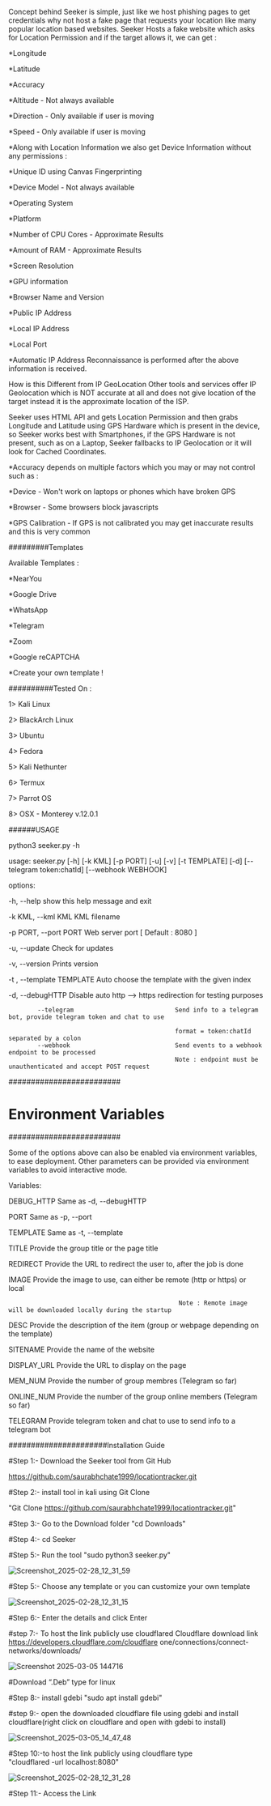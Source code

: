 Concept behind Seeker is simple, just like we host phishing pages to get credentials why not host a fake page that requests your location like many popular location based websites. Seeker Hosts a fake website which asks for Location Permission and if the target allows it, we can get :


*Longitude

*Latitude

*Accuracy

*Altitude - Not always available

*Direction - Only available if user is moving

*Speed - Only available if user is moving

*Along with Location Information we also get Device Information without any permissions :

*Unique ID using Canvas Fingerprinting

*Device Model - Not always available

*Operating System

*Platform

*Number of CPU Cores - Approximate Results

*Amount of RAM - Approximate Results

*Screen Resolution

*GPU information

*Browser Name and Version

*Public IP Address

*Local IP Address

*Local Port

*Automatic IP Address Reconnaissance is performed after the above information is received.


How is this Different from IP GeoLocation
Other tools and services offer IP Geolocation which is NOT accurate at all and does not give location of the target instead it is the approximate location of the ISP.


Seeker uses HTML API and gets Location Permission and then grabs Longitude and Latitude using GPS Hardware which is present in the device, so Seeker works best with Smartphones, if the GPS Hardware is not present, such as on a Laptop, Seeker fallbacks to IP Geolocation or it will look for Cached Coordinates.


*Accuracy depends on multiple factors which you may or may not control such as :

*Device - Won't work on laptops or phones which have broken GPS

*Browser - Some browsers block javascripts

*GPS Calibration - If GPS is not calibrated you may get inaccurate results and this is very common

#########Templates

Available Templates :

*NearYou

*Google Drive 

*WhatsApp

*Telegram

*Zoom 

*Google reCAPTCHA 

*Create your own template !


##########Tested On :

1> Kali Linux

2> BlackArch Linux

3> Ubuntu

4> Fedora

5> Kali Nethunter

6> Termux

7> Parrot OS

8> OSX - Monterey v.12.0.1







######USAGE

python3 seeker.py -h

usage: seeker.py [-h]    [-k KML]    [-p PORT]   [-u]   [-v]   [-t TEMPLATE]   [-d]   [--telegram token:chatId]   [--webhook WEBHOOK]

options:

  -h,        --help                                         show this help message and exit
  
  -k KML,    --kml KML                                      KML filename
  
  -p PORT,   --port PORT                                    Web server port [ Default : 8080 ]
  
  -u,        --update                                       Check for updates
  
  -v,        --version                                      Prints version
  
  -t ,       --template TEMPLATE                            Auto choose the template with the given index
  
  -d,        --debugHTTP                                    Disable auto http --> https redirection for testing purposes 
  
                                      
            --telegram                            Send info to a telegram bot, provide telegram token and chat to use
                
                                                  format = token:chatId separated by a colon
            --webhook                             Send events to a webhook endpoint to be processed
                                                  Note : endpoint must be unauthenticated and accept POST request

#########################
# Environment Variables #
#########################

Some of the options above can also be enabled via environment variables, to ease deployment.
Other parameters can be provided via environment variables to avoid interactive mode.

Variables:
  
  DEBUG_HTTP                                       Same as -d, --debugHTTP
  
  PORT                                             Same as -p, --port
  
  TEMPLATE                                         Same as -t, --template
  
  TITLE                                            Provide the group title or the page title
  
  REDIRECT                                         Provide the URL to redirect the user to, after the job is done
  
  IMAGE                                            Provide the image to use, can either be remote (http or https) or local
  
                                                   Note : Remote image will be downloaded locally during the startup
                                                   
  DESC                                             Provide the description of the item (group or webpage depending on the template)
  
  SITENAME                                         Provide the name of the website
  
  DISPLAY_URL                                      Provide the URL to display on the page
  
  MEM_NUM                                          Provide the number of group membres (Telegram so far)
  
  ONLINE_NUM                                       Provide the number of the group online members (Telegram so far)
  
  TELEGRAM                                         Provide telegram token and chat to use to send info to a telegram bot
  
                        
######################Installation Guide

#Step 1:- Download the Seeker tool from Git Hub 

https://github.com/saurabhchate1999/locationtracker.git

#Step 2:- install tool in kali using Git Clone 

"Git Clone https://github.com/saurabhchate1999/locationtracker.git" 

#Step 3:- Go to the Download folder 
"cd Downloads" 

#Step 4:- cd Seeker 

#Step 5:- Run the tool 
"sudo python3 seeker.py"

![Screenshot_2025-02-28_12_31_59](https://github.com/user-attachments/assets/79b82e6d-bbab-4c8f-9a04-2a0174a483bb)


#Step 5:- Choose any template or you can customize your own template

![Screenshot_2025-02-28_12_31_15](https://github.com/user-attachments/assets/4899bf7c-37d3-491b-b6a1-d835a800b4b3)


#Step 6:- Enter the details and click Enter

#step 7:- To host the link publicly use cloudflared 
Cloudflare download link https://developers.cloudflare.com/cloudflare
one/connections/connect-networks/downloads/

![Screenshot 2025-03-05 144716](https://github.com/user-attachments/assets/db248346-b960-43ac-b9ec-c6bae4fbd5dd)

#Download “.Deb” type for linux 

#Step 8:- install gdebi 
"sudo apt install gdebi" 

#step 9:- open the downloaded cloudflare file using gdebi and install cloudflare(right click on 
cloudflare and open with gdebi to install)

![Screenshot_2025-03-05_14_47_48](https://github.com/user-attachments/assets/63a1b390-c4c9-40ef-a8f7-b3adb5f91312)


#Step 10:-to host the link publicly using cloudflare type  
"cloudflared -url localhost:8080"

![Screenshot_2025-02-28_12_31_28](https://github.com/user-attachments/assets/1381bd06-fb7e-44dd-a35b-f57405381a85)

#Step 11:- Access the Link




